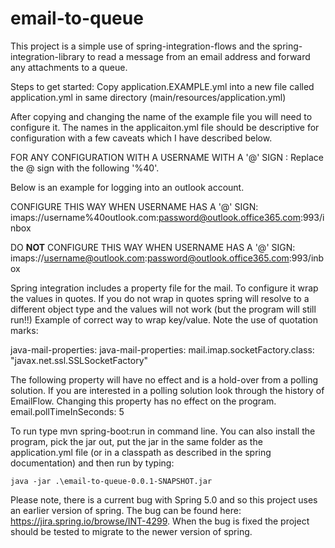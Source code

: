 # email-to-queue
This project is a simple use of spring-integration-flows and the spring-integration-library to read a message from an email address and forward any attachments to a queue.

Steps to get started:
Copy application.EXAMPLE.yml into a new file called application.yml in same directory (main/resources/application.yml)

After copying and changing the name of the example file you will need to configure it. The names in the applicaiton.yml file should be descriptive for configuration with a few caveats which I have described below.

FOR ANY CONFIGURATION WITH A USERNAME WITH A '@' SIGN : Replace the @ sign with the following '%40'.

Below is an example for logging into an outlook account.

CONFIGURE THIS WAY WHEN USERNAME HAS A '@' SIGN:
imaps://username%40outlook.com:password@outlook.office365.com:993/inbox

DO **NOT** CONFIGURE THIS WAY WHEN USERNAME HAS A '@' SIGN:
imaps://username@outlook.com:password@outlook.office365.com:993/inbox

Spring integration includes a property file for the mail. To configure it wrap the values in quotes. If you do not wrap in quotes spring will resolve to a different object type and the values will not work (but the program will still run!!)
Example of correct way to wrap key/value. Note the use of quotation marks:

java-mail-properties:
  java-mail-properties:
    mail.imap.socketFactory.class: "javax.net.ssl.SSLSocketFactory"  


The following property will have no effect and is a hold-over from a polling solution. If you are interested in a polling solution look through the history of EmailFlow. Changing this property has no effect on the program.
email.pollTimeInSeconds: 5

To run type mvn spring-boot:run in command line. You can also install the program, pick the jar out, put the jar in the same folder as the application.yml file (or in a classpath as described in the spring documentation) and then run by typing: 

`java -jar .\email-to-queue-0.0.1-SNAPSHOT.jar`

Please note, there is a current bug with Spring 5.0 and so this project uses an earlier version of spring. The bug can be found here:
https://jira.spring.io/browse/INT-4299. When the bug is fixed the project should be tested to migrate to the newer version of spring.
